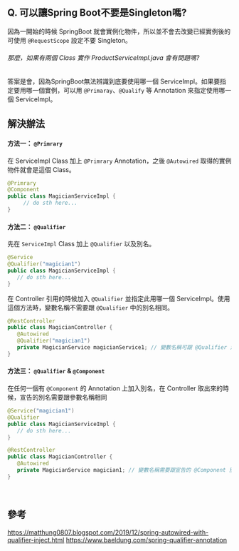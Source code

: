 ## Q. 可以讓Spring Boot不要是Singleton嗎?
因為一開始的時候 SpringBoot 就會實例化物件，所以並不會去改變已經實例後的 可使用 `@RequestScope` 設定不要 Singleton。

###### 那麼，如果有兩個 Class 實作 ProductServiceImpl.java 會有問題嗎?
答案是會，因為SpringBoot無法辨識到底要使用哪一個 ServiceImpl。如果要指定要用哪一個實例，可以用 `@Primaray`、`@Qualify` 等 Annotation 來指定使用哪一個 ServiceImpl。
<br/>

## 解決辦法

#### 方法一： `@Primrary`
在 ServiceImpl Class 加上 `@Primrary` Annotation，之後 `@Autowired` 取得的實例物件就會是這個 Class。
```java
@Primrary
@Component
public class MagicianServiceImpl {
     // do sth here...
}
```

#### 方法二： `@Qualifier`
先在 `ServiceImpl` Class 加上 `@Qualifier` 以及別名。
```java
@Service
@Qualifier("magician1")
public class MagicianServiceImpl {
   // do sth here...
}
```

在 Controller 引用的時候加入 `@Qualifier` 並指定此用哪一個 ServiceImpl。使用這個方法時，變數名稱不需要跟 `@Qualifier` 中的別名相同。

```java
@RestController
public class MagicianController {
   @Autowired
   @Qualifier("magician1")
   private MagicianService magicianService1; // 變數名稱可跟 @Qualifier 別名不同
}
```

#### 方法三： `@Qualifier` & `@Component`
在任何一個有 `@Component` 的 Annotation 上加入別名，在 Controller 取出來的時候，宣告的別名需要跟參數名稱相同
```java
@Service("magician1")
@Qualifier
public class MagicianServiceImpl {
   // do sth here...
}
```
```java
@RestController
public class MagicianController {
   @Autowired
   private MagicianService magician1; // 變數名稱需要跟宣告的 @Component 別名相同
}
```
<br/>

## 參考
https://matthung0807.blogspot.com/2019/12/spring-autowired-with-qualifier-inject.html https://www.baeldung.com/spring-qualifier-annotation
